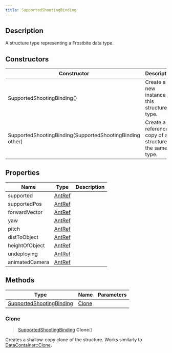 ```yaml
---
title: SupportedShootingBinding
---
```

## Description

A structure type representing a Frostbite data type.

## Constructors

| Constructor                                              | Description                                              |
| -------------------------------------------------------- | -------------------------------------------------------- |
| SupportedShootingBinding()                               | Create a new instance of this structure type.            |
| SupportedShootingBinding(SupportedShootingBinding other) | Create a reference copy of a structure of the same type. |

## Properties

| Name           | Type             | Description |
| -------------- | ---------------- | ----------- |
| supported      | [AntRef](/vext/ref/fb/antref/) |             |
| supportedPos   | [AntRef](/vext/ref/fb/antref/) |             |
| forwardVector  | [AntRef](/vext/ref/fb/antref/) |             |
| yaw            | [AntRef](/vext/ref/fb/antref/) |             |
| pitch          | [AntRef](/vext/ref/fb/antref/) |             |
| distToObject   | [AntRef](/vext/ref/fb/antref/) |             |
| heightOfObject | [AntRef](/vext/ref/fb/antref/) |             |
| undeploying    | [AntRef](/vext/ref/fb/antref/) |             |
| animatedCamera | [AntRef](/vext/ref/fb/antref/) |             |

## Methods

| Type                                                 | Name            | Parameters |
| ---------------------------------------------------- | --------------- | ---------- |
| [SupportedShootingBinding](/vext/ref/fb/supportedshootingbinding/) | [Clone](#clone) |            |

### Clone

> [SupportedShootingBinding](/vext/ref/fb/supportedshootingbinding/) **Clone**()

Creates a shallow-copy clone of the structure. Works similarly to [DataContainer::Clone](/vext/ref/shared/class/datacontainer#clone).
